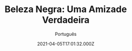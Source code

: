 ---
id: '65fe54b3-f0a9-439c-959f-6cafc5272443'
type: 'movie' # Filme, Série, Anime
title: "Beleza Negra: Uma Amizade Verdadeira"
synopsis: ["Jo Green é uma adolescente que lida com a perda de seus pais e cria um vínculo com a égua “Beleza Negra” através de diferentes capítulos da vida, desafios e aventuras.",
]
originalTitle: "Black Beauty"
date: '2021-04-05T17:01:32.000Z'
update: '2021-04-05T17:01:32.000Z'
releaseDate: '2020-11-27T03:00:00.000Z'
imdb:
  rating: '6.6' # 8.5
  id: '' # tt0470752
duration: '1h 50 Min'
trailer:
  urls: [
    'xPN2UdZhLU8',
  ]
tags: ['1080p']
genre: ['Drama'] #
quality: 'WEB-DL' # BluRay, WEB-DL, HDTV, WEB-DL4K, WEB-DLe
format: 'Mkv' # MKV, MP4, TS
audio: 'Português, Inglês' # Dublado, Legendado, Dual Audio, Dub & Leg
subtitle: 'Português' # Português, inglês,
size: '4.30 GB' # 4.8 GB
audioQuality: 10
videoQuality: 10
directors: []
#  - name: 'Lana Wachowski'
#    image: ''
#  - name: 'Lilly Wachowski'
#    image: ''
cast: []
#  - name: 'Keanu Reeves'
#    image: ''
#    characterName: 'Neo'
writers: []
#  - name: ''
#    image: ''
maturityRating:
  age: '' # L , 10, 12, 14, 16, 18
  topics: [''] # Violence, Illegal drugs, Inappropriate Language, Legal Drugs, Sexual Content, Extreme Violence
###########################################
download:
  
  - url: 'magnet:?xt=urn:btih:7ffa05bd6c01cc499424778609ab19aa9aadcc53&dn=LAPUMiA.Org%20-%20Beleza.Negra.Uma.Amizade.Verdadeira.2020.1080p.WEB-DL.DD5.1.H264.DUAL-TDF&tr=udp%3a%2f%2ftracker.opentrackr.org%3a1337%2fannounce&tr=udp%3a%2f%2ftracker.openbittorrent.com%3a80%2fannounce&tr=udp%3a%2f%2ftracker.trackerfix.com%3a80%2fannounce&tr=udp%3a%2f%2ftracker.coppersurfer.tk%3a6969%2fannounce&tr=udp%3a%2f%2ftracker.leechers-paradise.org%3a6969%2fannounce&tr=udp%3a%2f%2feddie4.nl%3a6969%2fannounce&tr=udp%3a%2f%2fp4p.arenabg.com%3a1337%2fannounce&tr=udp%3a%2f%2fexplodie.org%3a6969%2fannounce&tr=udp%3a%2f%2fzer0day.ch%3a1337%2fannounce'
    resolution: '1080p' # 720p, 1080p, 4K,
    audio: 'Dual Áudio' # Dublado, Legendado, Dual Audio
    size: '' # 4.8 GB
    quality: '' # BluRay, WEB-DL
    format: '' # MKV
images:
  cover: '/assets/movies/beleza-negra-uma-amizade-verdadeira.jpg'
  background: '/assets/movies/'
---